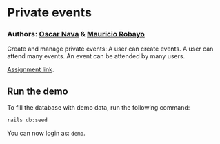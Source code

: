 # Private events

### Authors: [Oscar Nava](https://github.com/oscarnava/) & [Mauricio Robayo](https://github.com/MauricioRobayo)

Create and manage private events: A user can create events. A user can attend many events. An event can be attended by many users.

[Assignment link](https://www.theodinproject.com/courses/ruby-on-rails/lessons/associations).

## Run the demo

To fill the database with demo data, run the following command:

```sh
rails db:seed
```

You can now login as: `demo`.
